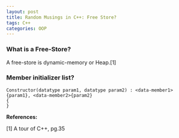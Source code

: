 ```yaml
---
layout: post
title: Random Musings in C++: Free Store?
tags: C++
categories: OOP
---
```


### What is a Free-Store?

A free-store is dynamic-memory or Heap.[1]

### Member initializer list?
```
Constructor(datatype param1, datatype param2) : <data-member1>{param1}, <data-member2>{param2}
{
}
```

**References:**  

[1] A tour of C++, pg.35
